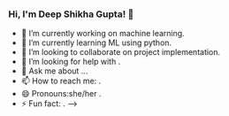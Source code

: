 ### Hi, I'm Deep Shikha Gupta! 👋



- 🔭 I’m currently working on machine learning.
- 🌱 I’m currently learning ML using python.
- 👯 I’m looking to collaborate on project implementation.
- 🤔 I’m looking for help with .
- 💬 Ask me about ...
- 📫 How to reach me: .
- 😄 Pronouns:she/her .
- ⚡ Fun fact: .
-->
